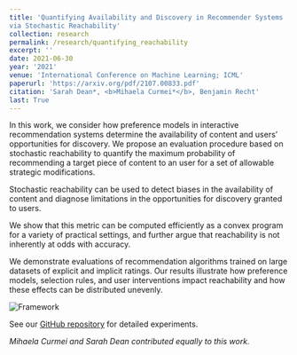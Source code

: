 ```yaml
---
title: 'Quantifying Availability and Discovery in Recommender Systems
via Stochastic Reachability'
collection: research
permalink: /research/quantifying_reachability
excerpt: ''
date: 2021-06-30
year: '2021'
venue: 'International Conference on Machine Learning; ICML'
paperurl: 'https://arxiv.org/pdf/2107.00833.pdf'
citation: 'Sarah Dean*, <b>Mihaela Curmei*</b>, Benjamin Recht'
last: True
---
```


In this work, we consider how preference models in interactive recommendation systems
determine the availability of content and users’ opportunities for discovery. We propose an
evaluation procedure based on stochastic reachability to quantify the maximum probability of
recommending a target piece of content to an user for a set of allowable strategic modifications.

Stochastic reachability can be used to detect
biases in the availability of content and diagnose limitations in the opportunities for discovery
granted to users.

We show that this metric can be computed efficiently as a convex program for
a variety of practical settings, and further argue that reachability is not inherently at odds with
accuracy.

We demonstrate evaluations of recommendation algorithms trained on large datasets
of explicit and implicit ratings. Our results illustrate how preference models, selection rules, and
user interventions impact reachability and how these effects can be distributed unevenly.

![Framework](../../images/Framework.gif)

See our [GitHub repository](https://github.com/modestyachts/stochastic-rec-reachability) for detailed experiments.

*Mihaela Curmei and Sarah Dean contributed equally to this work.*